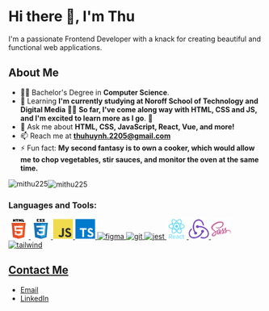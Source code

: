 # Hi there 👋, I'm Thu

I'm a passionate Frontend Developer with a knack for creating beautiful and functional web applications.

## About Me
- 👩‍💻 Bachelor's Degree in **Computer Science**.
- 🌱 Learning **I'm currently studying at Noroff School of Technology and Digital Media** 👩‍🎓 **So far, I've come along way with HTML, CSS and JS, and I'm excited to learn more as I go**. 🚂
- 💬 Ask me about **HTML, CSS, JavaScript, React, Vue, and more!**
- 📫 Reach me at **thuhuynh.2205@gmail.com**
- ⚡ Fun fact: **My second fantasy is to own a cooker, which would allow me to chop vegetables, stir sauces, and monitor the oven at the same time.**

<p>
<img align="left" src="https://github-readme-stats.vercel.app/api/top-langs?username=mithu225&show_icons=true&locale=en&layout=compact" alt="mithu225" />
</p>

<p><img align="center" src="https://github-readme-streak-stats.herokuapp.com/?user=mithu225&" alt="mithu225" /></p>


<h3 align="left">Languages and Tools:</h3>
<p align="left"> <a href="https://getbootstrap.com" target="_blank" rel="noreferrer"> 
<img src="https://raw.githubusercontent.com/devicons/devicon/master/icons/html5/html5-original-wordmark.svg" alt="html5" width="40" height="40"/>
<img src="https://raw.githubusercontent.com/devicons/devicon/master/icons/css3/css3-original-wordmark.svg" alt="css3" width="40" height="40"/>
<img src="https://raw.githubusercontent.com/devicons/devicon/master/icons/javascript/javascript-original.svg" alt="javascript" width="40" height="40"/>
<img src="https://raw.githubusercontent.com/devicons/devicon/master/icons/typescript/typescript-original.svg" alt="typescript" width="40" height="40"/>
<img src="https://www.vectorlogo.zone/logos/figma/figma-icon.svg" alt="figma" width="40" height="40"/>
<img src="https://www.vectorlogo.zone/logos/git-scm/git-scm-icon.svg" alt="git" width="40" height="40"/>
<img src="https://www.vectorlogo.zone/logos/jestjsio/jestjsio-icon.svg" alt="jest" width="40" height="40"/>
<img src="https://raw.githubusercontent.com/devicons/devicon/master/icons/react/react-original-wordmark.svg" alt="react" width="40" height="40"/>
<img src="https://raw.githubusercontent.com/devicons/devicon/master/icons/redux/redux-original.svg" alt="redux" width="40" height="40"/> 
<img src="https://raw.githubusercontent.com/devicons/devicon/master/icons/sass/sass-original.svg" alt="sass" width="40" height="40"/> 
<img src="https://www.vectorlogo.zone/logos/tailwindcss/tailwindcss-icon.svg" alt="tailwind" width="40" height="40"/> 
</p>



## Contact Me

- [Email](mailto:thuhuynh.2205@gmail.com)
- [LinkedIn](https://www.linkedin.com/in/mithu225/)
